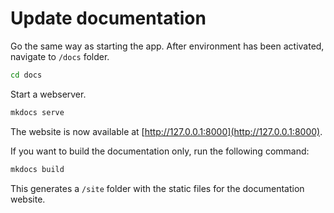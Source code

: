 # Update documentation

Go the same way as starting the app. After environment has been activated, navigate to `/docs` folder.

```bash
cd docs
```

Start a webserver.

```bash
mkdocs serve
```

The website is now available at [http://127.0.0.1:8000](http://127.0.0.1:8000).

If you want to build the documentation only, run the following command:

```bash
mkdocs build
```

This generates a `/site` folder with the static files for the documentation website.
